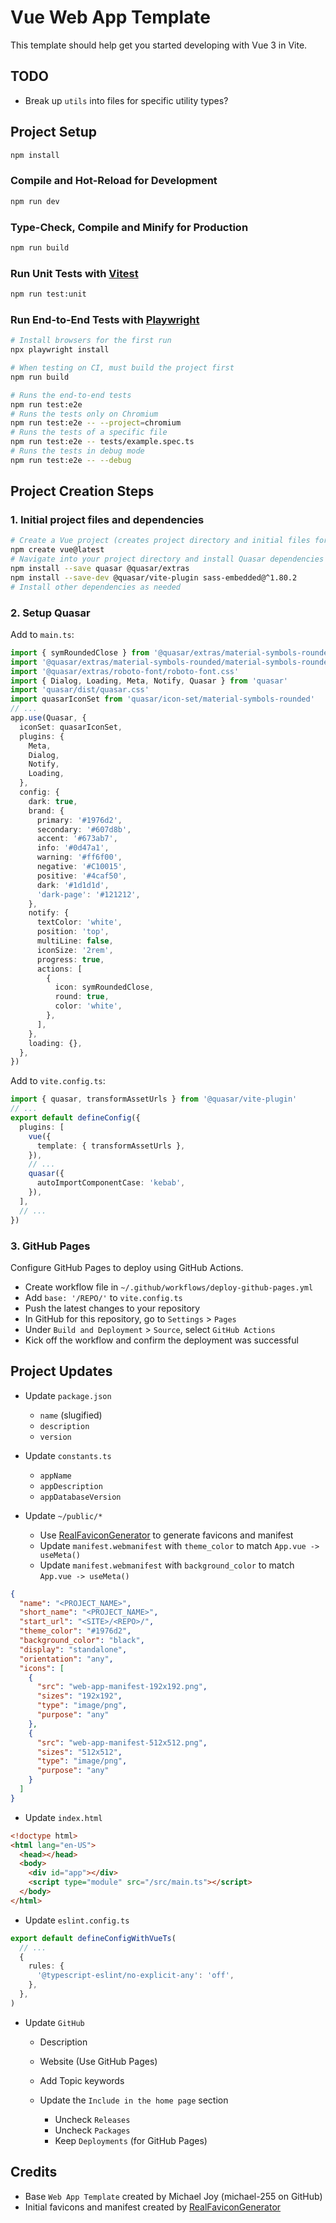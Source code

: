 # Vue Web App Template

This template should help get you started developing with Vue 3 in Vite.

## TODO

- Break up `utils` into files for specific utility types?

## Project Setup

```sh
npm install
```

### Compile and Hot-Reload for Development

```sh
npm run dev
```

### Type-Check, Compile and Minify for Production

```sh
npm run build
```

### Run Unit Tests with [Vitest](https://vitest.dev/)

```sh
npm run test:unit
```

### Run End-to-End Tests with [Playwright](https://playwright.dev)

```sh
# Install browsers for the first run
npx playwright install

# When testing on CI, must build the project first
npm run build

# Runs the end-to-end tests
npm run test:e2e
# Runs the tests only on Chromium
npm run test:e2e -- --project=chromium
# Runs the tests of a specific file
npm run test:e2e -- tests/example.spec.ts
# Runs the tests in debug mode
npm run test:e2e -- --debug
```

## Project Creation Steps

### 1. Initial project files and dependencies

```sh
# Create a Vue project (creates project directory and initial files for you)
npm create vue@latest
# Navigate into your project directory and install Quasar dependencies
npm install --save quasar @quasar/extras
npm install --save-dev @quasar/vite-plugin sass-embedded@^1.80.2
# Install other dependencies as needed
```

### 2. Setup Quasar

Add to `main.ts`:

```ts
import { symRoundedClose } from '@quasar/extras/material-symbols-rounded'
import '@quasar/extras/material-symbols-rounded/material-symbols-rounded.css'
import '@quasar/extras/roboto-font/roboto-font.css'
import { Dialog, Loading, Meta, Notify, Quasar } from 'quasar'
import 'quasar/dist/quasar.css'
import quasarIconSet from 'quasar/icon-set/material-symbols-rounded'
// ...
app.use(Quasar, {
  iconSet: quasarIconSet,
  plugins: {
    Meta,
    Dialog,
    Notify,
    Loading,
  },
  config: {
    dark: true,
    brand: {
      primary: '#1976d2',
      secondary: '#607d8b',
      accent: '#673ab7',
      info: '#0d47a1',
      warning: '#ff6f00',
      negative: '#C10015',
      positive: '#4caf50',
      dark: '#1d1d1d',
      'dark-page': '#121212',
    },
    notify: {
      textColor: 'white',
      position: 'top',
      multiLine: false,
      iconSize: '2rem',
      progress: true,
      actions: [
        {
          icon: symRoundedClose,
          round: true,
          color: 'white',
        },
      ],
    },
    loading: {},
  },
})
```

Add to `vite.config.ts`:

```ts
import { quasar, transformAssetUrls } from '@quasar/vite-plugin'
// ...
export default defineConfig({
  plugins: [
    vue({
      template: { transformAssetUrls },
    }),
    // ...
    quasar({
      autoImportComponentCase: 'kebab',
    }),
  ],
  // ...
})
```

### 3. GitHub Pages

Configure GitHub Pages to deploy using GitHub Actions.

- Create workflow file in `~/.github/workflows/deploy-github-pages.yml`
- Add `base: '/REPO/'` to `vite.config.ts`
- Push the latest changes to your repository
- In GitHub for this repository, go to `Settings` > `Pages`
- Under `Build and Deployment` > `Source`, select `GitHub Actions`
- Kick off the workflow and confirm the deployment was successful

## Project Updates

- Update `package.json`

  - `name` (slugified)
  - `description`
  - `version`

- Update `constants.ts`

  - `appName`
  - `appDescription`
  - `appDatabaseVersion`

- Update `~/public/*`

  - Use [RealFaviconGenerator](https://realfavicongenerator.net/) to generate favicons and manifest
  - Update `manifest.webmanifest` with `theme_color` to match `App.vue -> useMeta()`
  - Update `manifest.webmanifest` with `background_color` to match `App.vue -> useMeta()`

```json
{
  "name": "<PROJECT_NAME>",
  "short_name": "<PROJECT_NAME>",
  "start_url": "<SITE>/<REPO>/",
  "theme_color": "#1976d2",
  "background_color": "black",
  "display": "standalone",
  "orientation": "any",
  "icons": [
    {
      "src": "web-app-manifest-192x192.png",
      "sizes": "192x192",
      "type": "image/png",
      "purpose": "any"
    },
    {
      "src": "web-app-manifest-512x512.png",
      "sizes": "512x512",
      "type": "image/png",
      "purpose": "any"
    }
  ]
}
```

- Update `index.html`

```html
<!doctype html>
<html lang="en-US">
  <head></head>
  <body>
    <div id="app"></div>
    <script type="module" src="/src/main.ts"></script>
  </body>
</html>
```

- Update `eslint.config.ts`

```ts
export default defineConfigWithVueTs(
  // ...
  {
    rules: {
      '@typescript-eslint/no-explicit-any': 'off',
    },
  },
)
```

- Update `GitHub`

  - Description
  - Website (Use GitHub Pages)
  - Add Topic keywords
  - Update the `Include in the home page` section

    - Uncheck `Releases`
    - Uncheck `Packages`
    - Keep `Deployments` (for GitHub Pages)

## Credits

- Base `Web App Template` created by Michael Joy (michael-255 on GitHub)
- Initial favicons and manifest created by [RealFaviconGenerator](https://realfavicongenerator.net/)
